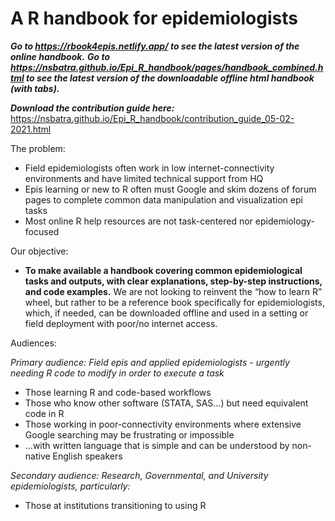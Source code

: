 # A R handbook for epidemiologists

***Go to https://rbook4epis.netlify.app/ to see the latest version of the online handbook.***
***Go to https://nsbatra.github.io/Epi_R_handbook/pages/handbook_combined.html to see the latest version of the downloadable offline html handbook (with tabs).***

***Download the contribution guide here:*** https://nsbatra.github.io/Epi_R_handbook/contribution_guide_05-02-2021.html  

The problem:

* Field epidemiologists often work in low internet-connectivity environments and have limited technical support from HQ
* Epis learning or new to R often must Google and skim dozens of forum pages to complete common data manipulation and visualization epi tasks
* Most online R help resources are not task-centered nor epidemiology-focused

Our objective:

* **To make available a handbook covering common epidemiological tasks and outputs, with clear explanations, step-by-step instructions, and code examples.** We are not looking to reinvent the “how to learn R” wheel, but rather to be a reference book specifically for epidemiologists, which, if needed, can be downloaded offline and used in a setting or field deployment with poor/no internet access.

Audiences:

*Primary audience: Field epis and applied epidemiologists - urgently needing R code to modify in order to execute a task*
* Those learning R and code-based workflows
* Those who know other software (STATA, SAS…) but need equivalent code in R
* Those working in poor-connectivity environments where extensive Google searching may be frustrating or impossible
* …with written language that is simple and can be understood by non-native English speakers

*Secondary audience: Research, Governmental, and University epidemiologists, particularly:*
* Those at institutions transitioning to using R
